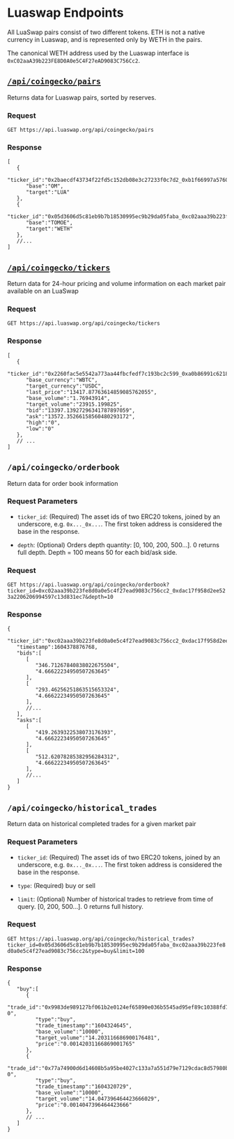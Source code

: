 # Luaswap Endpoints

All LuaSwap pairs consist of two different tokens. ETH is not a native currency in Luaswap, and is represented
only by WETH in the pairs. 

The canonical WETH address used by the Luaswap interface is `0xC02aaA39b223FE8D0A0e5C4F27eAD9083C756Cc2`. 

## [`/api/coingecko/pairs`](https://api.luaswap.org/api/coingecko/pairs)

Returns data for Luaswap pairs, sorted by reserves. 

### Request

`GET https://api.luaswap.org/api/coingecko/pairs`

### Response

```json5
[
   {
      "ticker_id":"0x2baecdf43734f22fd5c152db08e3c27233f0c7d2_0xb1f66997a5760428d3a87d68b90bfe0ae64121cc",
      "base":"OM",
      "target":"LUA"
   },
   {
      "ticker_id":"0x05d3606d5c81eb9b7b18530995ec9b29da05faba_0xc02aaa39b223fe8d0a0e5c4f27ead9083c756cc2",
      "base":"TOMOE",
      "target":"WETH"
   },
   //...
]
```


## [`/api/coingecko/tickers`](https://api.luaswap.org/api/coingecko/tickers)

Return data for 24-hour pricing and volume information on each market pair available on an LuaSwap

### Request

`GET https://api.luaswap.org/api/coingecko/tickers`

### Response

```json5
[
   {
      "ticker_id":"0x2260fac5e5542a773aa44fbcfedf7c193bc2c599_0xa0b86991c6218b36c1d19d4a2e9eb0ce3606eb48",
      "base_currency":"WBTC",
      "target_currency":"USDC",
      "last_price":"13417.87763614859085762055",
      "base_volume":"1.76943914",
      "target_volume":"23915.199825",
      "bid":"13397.13927296341787897059",
      "ask":"13572.35266158560480293172",
      "high":"0",
      "low":"0"
   },
   // ...
]
```

## `/api/coingecko/orderbook`

Return data for order book information

### Request Parameters

- `ticker_id`: (Required) The asset ids of two ERC20 tokens, joined by an underscore, e.g. `0x..._0x...`. The first token address is considered the base in the response.

- `depth`: (Optional) Orders depth quantity: [0, 100, 200, 500...]. 0 returns full depth. Depth = 100 means 50 for each bid/ask side.

### Request

`GET https://api.luaswap.org/api/coingecko/orderbook?ticker_id=0xc02aaa39b223fe8d0a0e5c4f27ead9083c756cc2_0xdac17f958d2ee523a2206206994597c13d831ec7&depth=10`

### Response

```json5
{
   "ticker_id":"0xc02aaa39b223fe8d0a0e5c4f27ead9083c756cc2_0xdac17f958d2ee523a2206206994597c13d831ec7",
   "timestamp":1604378876768,
   "bids":[
      [
         "346.71267840838022675504",
         "4.66622234950507263645"
      ],
      [
         "293.46256251863515653324",
         "4.66622234950507263645"
      ],
      //...
   ],
   "asks":[
      [
         "419.2639322538073176393",
         "4.66622234950507263645"
      ],
      [
         "512.62078285382956284312",
         "4.66622234950507263645"
      ],
      //...
   ]
}
```

## `/api/coingecko/historical_trades`

Return data on historical completed trades for a given market pair

### Request Parameters

- `ticker_id`: (Required) The asset ids of two ERC20 tokens, joined by an underscore, e.g. `0x..._0x...`. The first token address is considered the base in the response.

- `type`: (Required) buy or sell

- `limit`: (Optional) Number of historical trades to retrieve from time of query. [0, 200, 500...]. 0 returns full history.

### Request

`GET https://api.luaswap.org/api/coingecko/historical_trades?ticker_id=0x05d3606d5c81eb9b7b18530995ec9b29da05faba_0xc02aaa39b223fe8d0a0e5c4f27ead9083c756cc2&type=buy&limit=100`

### Response

```json5
{
   "buy":[
      {
         "trade_id":"0x9983de989127bf061b2e0124ef65890e036b5545ad95ef89c10388fd76021f8c-0",
         "type":"buy",
         "trade_timestamp":"1604324645",
         "base_volume":"10000",
         "target_volume":"14.203116686900176481",
         "price":"0.00142031166869001765"
      },
      {
         "trade_id":"0x77a74900d6d14608b5a95be4027c133a7a551d79e7129cdac8d57980b62cc845-0",
         "type":"buy",
         "trade_timestamp":"1604320729",
         "base_volume":"10000",
         "target_volume":"14.047396464423666029",
         "price":"0.0014047396464423666"
      },
      // ...
   ]
}
```
